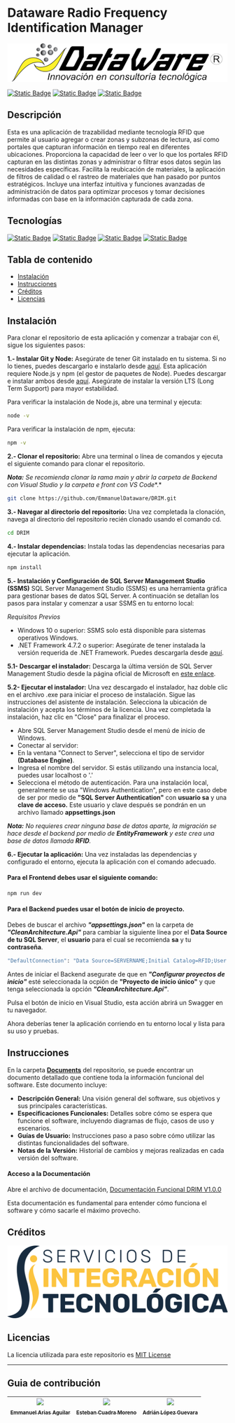 # Dataware Radio Frequency Identification Manager

<p align="center">
  <img src="Images/Logodtw.png" alt="Dataware Soluciones">
</p>



[![Static Badge](https://img.shields.io/badge/Dataware-FFC600?style=flat)](https://www.dataware.com.mx/)
[![Static Badge](https://img.shields.io/badge/Servicios%20de%20Integraci%C3%B3n%20Tecnol%C3%B3gica-2E8A35?style=flat)](https://www.dataware.com.mx/servicios-profesionales)
[![Static Badge](https://img.shields.io/badge/RFID-000000?style=flat&logo=zebratechnologies)](https://www.zebra.com/la/es/products/rfid.html)

## Descripción

Esta es una aplicación de trazabilidad mediante tecnología RFID que permite al usuario agregar o crear zonas y subzonas de lectura, así como portales que capturan información en tiempo real en diferentes ubicaciones. Proporciona la capacidad de leer o ver lo que los portales RFID capturan en las distintas zonas y administrar o filtrar esos datos según las necesidades específicas. Facilita la reubicación de materiales, la aplicación de filtros de calidad o el rastreo de materiales que han pasado por puntos estratégicos. Incluye una interfaz intuitiva y funciones avanzadas de administración de datos para optimizar procesos y tomar decisiones informadas con base en la información capturada de cada zona.

## Tecnologías

[![Static Badge](https://img.shields.io/badge/.Net%20Core-512BD4?style=for-the-badge&logo=dotnet&labelColor=black)](https://learn.microsoft.com/es-es/aspnet/core/?view=aspnetcore-8.0&WT.mc_id=dotnet-35129-website)
[![Static Badge](https://img.shields.io/badge/C%23-512BD4?style=for-the-badge&logo=csharp&labelColor=black)](https://dotnet.microsoft.com/es-es/languages/csharp)
[![Static Badge](https://img.shields.io/badge/Next.Js-000000?style=for-the-badge&logo=nextdotjs&labelColor=black)](https://nextjs.org/)
[![Static Badge](https://img.shields.io/badge/TypeScript-3178C6?style=for-the-badge&logo=typescript&labelColor=black)](https://www.typescriptlang.org/)

## Tabla de contenido

- [Instalación](#instalación)
- [Instrucciones](#instrucciones)
- [Créditos](#creditos)
- [Licencias](#licencias)



## Instalación

Para clonar el repositorio de esta aplicación y comenzar a trabajar con él, sigue los siguientes pasos:

**1.- Instalar Git y Node:** Asegúrate de tener Git instalado en tu sistema. Si no lo tienes, puedes descargarlo e instalarlo desde [aquí](https://git-scm.com/downloads).
Esta aplicación requiere Node.js y npm (el gestor de paquetes de Node). Puedes descargar e instalar ambos desde [aquí](https://nodejs.org/en). Asegúrate de instalar la versión LTS (Long Term Support) para mayor estabilidad.

Para verificar la instalación de Node.js, abre una terminal y ejecuta:
```bash
node -v
```
Para verificar la instalación de npm, ejecuta:
````bash
npm -v
````
**2.- Clonar el repositorio:** Abre una terminal o línea de comandos y ejecuta el siguiente comando para clonar el repositorio.

***Nota:** Se recomienda clonar la rama main y abrir la carpeta de Backend con Visual Studio y la carpeta e front con VS Code**.*

```bash
git clone https://github.com/EmmanuelDataware/DRIM.git
```

**3.- Navegar al directorio del repositorio:** Una vez completada la clonación, navega al directorio del repositorio recién clonado usando el comando cd.

```bash
cd DRIM
```
**4.- Instalar dependencias:** Instala todas las dependencias necesarias para ejecutar la aplicación.

```bash
npm install
```
**5.- Instalación y Configuración de SQL Server Management Studio (SSMS)**
SQL Server Management Studio (SSMS) es una herramienta gráfica para gestionar bases de datos SQL Server. A continuación se detallan los pasos para instalar y comenzar a usar SSMS en tu entorno local:

*Requisitos Previos*
- Windows 10 o superior: SSMS solo está disponible para sistemas operativos Windows.
- .NET Framework 4.7.2 o superior: Asegúrate de tener instalada la versión requerida de .NET Framework. Puedes descargarla desde [aquí](https://dotnet.microsoft.com/es-es/download/dotnet-framework).

**5.1- Descargar el instalador:** Descarga la última versión de SQL Server Management Studio desde la página oficial de Microsoft en [este enlace](https://learn.microsoft.com/en-us/sql/ssms/download-sql-server-management-studio-ssms?view=sql-server-ver16).

**5.2- Ejecutar el instalador:** Una vez descargado el instalador, haz doble clic en el archivo .exe para iniciar el proceso de instalación.
Sigue las instrucciones del asistente de instalación. Selecciona la ubicación de instalación y acepta los términos de la licencia.
Una vez completada la instalación, haz clic en "Close" para finalizar el proceso.
- Abre SQL Server Management Studio desde el menú de inicio de Windows.
- Conectar al servidor:
- En la ventana "Connect to Server", selecciona el tipo de servidor **(Database Engine)**.
- Ingresa el nombre del servidor. Si estás utilizando una instancia local, puedes usar localhost o '.'
- Selecciona el método de autenticación. Para una instalación local, generalmente se usa "Windows Authentication", pero en este caso debe de ser por medio de **"SQL Server Authentication"** con **usuario sa** y una **clave de acceso.** Este usuario y clave después se pondrán en un archivo llamado **appsettings.json**

***Nota:** No requieres crear ninguna base de datos aparte, la migración se hace desde el backend por medio de **EntityFramework** y este crea una base de datos llamada **RFID**.*


**6.- Ejecutar la aplicación:** Una vez instaladas las dependencias y configurado el entorno, ejecuta la aplicación con el comando adecuado. 

#### Para el Frontend debes usar el siguiente comando:
```bash
npm run dev
```
#### Para el Backend puedes usar el botón de inicio de proyecto.
Debes de buscar el archivo ***"appsettings.json"*** en la carpeta de ***"CleanArchitecture.Api"*** para cambiar la siguiente línea por el **Data Source de tu SQL Server**, el **usuario** para el cual se recomienda **sa** y tu **contraseña**.

```bash
"DefaultConnection": "Data Source=SERVERNAME;Initial Catalog=RFID;User ID=USUARIO;Password=XXXXXXX;Encrypt=False"
```
Antes de iniciar el Backend asegurate de que en ***"Configurar proyectos de inicio"*** esté seleccionada la ocpión de **"Proyecto de inicio único"** y que tenga seleccionada la opción ***"CleanArchitecture.Api"***.

Pulsa el botón de inicio en Visual Studio, esta acción abrirá un Swagger en tu navegador.

Ahora deberías tener la aplicación corriendo en tu entorno local y lista para su uso y pruebas.

## Instrucciones

En la carpeta [**Documents**](Documents) del repositorio, se puede encontrar un documento detallado que contiene toda la información funcional del software. Este documento incluye:

- **Descripción General:** Una visión general del software, sus objetivos y sus principales características.
- **Especificaciones Funcionales:** Detalles sobre cómo se espera que funcione el software, incluyendo diagramas de flujo, casos de uso y escenarios.
- **Guías de Usuario:** Instrucciones paso a paso sobre cómo utilizar las distintas funcionalidades del software.
- **Notas de la Versión:** Historial de cambios y mejoras realizadas en cada versión del software.

#### Acceso a la Documentación

Abre el archivo de documentación, [Documentación Funcional DRIM V1.0.0](Documents/Documentación_Funcional_DRIM_V1.pdf)

Esta documentación es fundamental para entender cómo funciona el software y cómo sacarle el máximo provecho.

## Créditos
[![SIT](/Images/LOGO%20SIT.png)](https://www.dataware.com.mx/servicios-profesionales)

## Licencias

La licencia utilizada para este repositorio es [MIT License](LICENSE)

---

## Guia de contribución
| [<img src="https://avatars.githubusercontent.com/u/157439725?v=4" width=115><br><sub>Emmanuel Arias Aguilar</sub>](https://github.com/EmmanuelDataware) |  [<img src="https://avatars.githubusercontent.com/u/126287665?v=4" width=115><br><sub>Esteban Cuadra Moreno</sub>]([https://github.com/guilhermeonrails](https://github.com/AdrianDataware)) |  [<img src="https://avatars.githubusercontent.com/u/142424657?v=4" width=115><br><sub>Adrián López Guevara</sub>](https://github.com/EsCumDW) |
| :---: | :---: | :---: |
